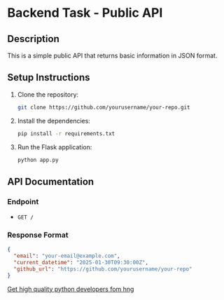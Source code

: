 # Backend Task - Public API

## Description
This is a simple public API that returns basic information in JSON format.

## Setup Instructions
1. Clone the repository:
    ```bash
    git clone https://github.com/yourusername/your-repo.git
    ```
2. Install the dependencies:
    ```bash
    pip install -r requirements.txt
    ```
3. Run the Flask application:
    ```bash
    python app.py
    ```

## API Documentation

### Endpoint
- `GET /`

### Response Format
```json
{
  "email": "your-email@example.com",
  "current_datetime": "2025-01-30T09:30:00Z",
  "github_url": "https://github.com/yourusername/your-repo"
}
```

[Get high quality python developers fom hng](https://hng.tech/hire/python-developers)
